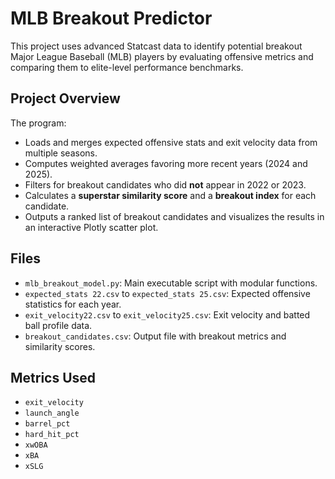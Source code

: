 # MLB Breakout Predictor

This project uses advanced Statcast data to identify potential breakout Major League Baseball (MLB) players by evaluating offensive metrics and comparing them to elite-level performance benchmarks.

## Project Overview

The program:
- Loads and merges expected offensive stats and exit velocity data from multiple seasons.
- Computes weighted averages favoring more recent years (2024 and 2025).
- Filters for breakout candidates who did **not** appear in 2022 or 2023.
- Calculates a **superstar similarity score** and a **breakout index** for each candidate.
- Outputs a ranked list of breakout candidates and visualizes the results in an interactive Plotly scatter plot.

## Files

- `mlb_breakout_model.py`: Main executable script with modular functions.
- `expected_stats 22.csv` to `expected_stats 25.csv`: Expected offensive statistics for each year.
- `exit_velocity22.csv` to `exit_velocity25.csv`: Exit velocity and batted ball profile data.
- `breakout_candidates.csv`: Output file with breakout metrics and similarity scores.

## Metrics Used

- `exit_velocity`
- `launch_angle`
- `barrel_pct`
- `hard_hit_pct`
- `xwOBA`
- `xBA`
- `xSLG`
